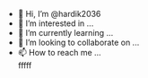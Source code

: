 - 👋 Hi, I’m @hardik2036
- 👀 I’m interested in ...
- 🌱 I’m currently learning ...
- 💞️ I’m looking to collaborate on ...
- 📫 How to reach me ...        
  fffff
<!---
hardik2036/hardik2036 is a ✨ special ✨ repository because its `README.md` (this file) appears on your GitHub profile.
You can click the Preview link to take a look at your changes.
--->
